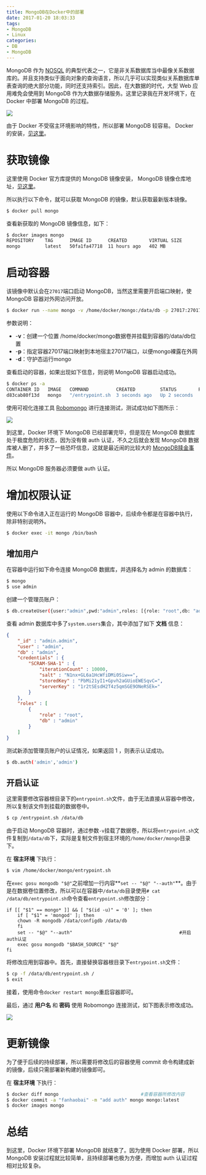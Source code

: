 ```yaml
---
title: MongoDB在Docker中的部署
date: 2017-01-20 18:03:33
tags:
- MongoDB
- Linux
categories:
- DB
- MongoDB
---
```


MongoDB 作为 [NOSQL](http://baike.baidu.com/link?url=NTbBo0uTFuveD-bigzlZ_LODG6-c9jkat2nOgPV8u4A0LA_84txdJy0YgcBgnE5TtIPrlKVHFW5hHoVklxcb0K) 的典型代表之一，它是非关系数据库当中最像关系数据库的。并且支持类似于面向对象的查询语言，所以几乎可以实现类似关系数据库单表查询的绝大部分功能，同时还支持索引。因此，在大数据的时代，大型 Web 应用难免会使用到 MongoDB 作为大数据存储服务。这里记录我在开发环境下，在 Docker 中部署 MongoDB 的过程。

![](https://img.fanhaobai.com/2017/01/mongo-docker-install/Z6lofG8iRih1k6pKqsMPp9sn.png)<!--more-->

由于 Docker 不受宿主环境影响的特性，所以部署 MongoDB 较容易。 Docker 的安装，[见这里](https://www.fanhaobai.com/2017/01/docker-install.html)。

# 获取镜像

这里使用 Docker 官方库提供的 MongoDB 镜像安装， MongoDB 镜像仓库地址，[见这里](https://hub.docker.com/_/mongo)。

所以执行以下命令，就可以获取 MongoDB 的镜像，默认获取最新版本镜像。

```Bash
$ docker pull mongo
```

查看新获取的 MongoDB 镜像信息，如下：

```Bash
$ docker images mongo
REPOSITORY    TAG      IMAGE ID      CREATED        VIRTUAL SIZE
mongo         latest   50fa1fa47718  11 hours ago   402 MB
```

# 启动容器

该镜像中默认会在`27017`端口启动 MongoDB，当然这里需要开启端口映射，使 MongoDB 容器对外网访问开放。

```Bash
$ docker run --name mongo -v /home/docker/mongo:/data/db -p 27017:27017 -d mongo
```

参数说明：

* -**v**：创建一个位置 /home/docker/mongo数据卷并挂载到容器的/data/db位置
* -**p**：指定容器27017端口映射到本地宿主27017端口，以便mongo裸露在外网 
* -**d**：守护态运行mongo


查看启动的容器，如果出现如下信息，则说明 MongoDB 容器启动成功。

```Bash
$ docker ps -a
CONTAINER ID   IMAGE   COMMAND          CREATED         STATUS        PORTS                      NAMES
d83cab80f13d   mongo   "/entrypoint.sh  3 seconds ago   Up 2 seconds   0.0.0.0:27017->27017/tcp   mongo
```

使用可视化连接工具  [Robomongo](https://robomongo.org/) 进行连接测试，测试成功如下图所示：

![](https://img.fanhaobai.com/2017/01/mongo-docker-install/Z6lofG8iRih1k6pKqsMPp9sn.png)

到这里，Docker 环境下 MongoDB 已经部署完毕，但是现在 MongoDB 数据库处于极度危险的状态，因为没有做 auth 认证，不久之后就会发现 MongoDB 数据库被人删了，并多了一些恐吓信息，这就是最近闹的比较大的 [MongoDB赎金事件](http://www.mongoing.com/archives/3738?utm_source=tuicool&utm_medium=referral)。

所以 MongoDB 服务器必须要做 auth 认证。

# 增加权限认证

使用以下命令进入正在运行的 MongoDB 容器中，后续命令都是在容器中执行，除非特别说明外。

```Bash
$ docker exec -it mongo /bin/bash
```

## 增加用户

在容器中运行如下命令连接 MongoDB 数据库，并选择名为 admin 的数据库：

```Bash
$ mongo
$ use admin
```

创建一个管理员账户：

```Bash
$ db.createUser({user:"admin",pwd:"admin",roles: [{role: "root",db: "admin"}]})
```

查看 admin 数据库中多了`system.users`集合，其中添加了如下 **文档** 信息：

```Json
{
    "_id" : "admin.admin",
    "user" : "admin",
    "db" : "admin",
    "credentials" : {
        "SCRAM-SHA-1" : {
            "iterationCount" : 10000,
            "salt" : "N1nx+GL6a1HcWfiDMi0Siw==",
            "storedKey" : "PbMi21yI1+Gpvh2aGUioEWESqvC=",
            "serverKey" : "1r2tSEsdH2T4z5qmSGE9ONeRSEk="
        }
    },
    "roles" : [ 
        {
            "role" : "root",
            "db" : "admin"
        }
    ]
}
```

测试新添加管理员账户的认证情况，如果返回 1 ，则表示认证成功。

```Bash
$ db.auth('admin','admin')
```

## 开启认证

这里需要修改容器根目录下的`entrypoint.sh`文件，由于无法直接从容器中修改，所以复制该文件到挂载的数据卷中。

```Bash
$ cp /entrypoint.sh /data/db
```

由于启动 MongoDB 容器时，通过参数`-v`挂载了数据卷，所以将`entrypoint.sh`文件复制到`/data/db`下，实际是复制文件到宿主环境的`/home/docker/mongo`目录下。

在 **宿主环境** 下执行：

```Bash
$ vim /home/docker/mongo/entrypoint.sh
```

在`exec gosu mongodb "$@"`之前增加一行内容**`set -- "$@" "--auth"`**。由于是在数据卷位置修改，所以可以在容器中`/data/db`目录使用`# cat /data/db/entrypoint.sh`命令查看`entrypoint.sh`修改部分：

```Shell
if [[ "$1" == mongo* ]] && [ "$(id -u)" = '0' ]; then
    if [ "$1" = 'mongod' ]; then
	chown -R mongodb /data/configdb /data/db
    fi
    set -- "$@" "--auth"                                       #开启auth认证
    exec gosu mongodb "$BASH_SOURCE" "$@"
fi
```

将修改应用到容器中。首先，直接替换容器根目录下`entrypoint.sh`文件：

```Bash
$ cp -f /data/db/entrypoint.sh /
$ exit
```

接着，使用命令`docker restart mongo`重启容器即可。

最后，通过 **用户名** 和 **密码** 使用 Robomongo 连接测试，如下图表示修改成功。

![](https://img.fanhaobai.com/2017/01/mongo-docker-install/xtY6PnmbCYZcPWY0gw6_rDFq.png)

# 更新镜像

为了便于后续的持续部署，所以需要将修改后的容器使用 commit 命令构建成新的镜像，后续只需部署新构建的镜像即可。

在 **宿主环境** 下执行：

```Bash
$ docker diff mongo                              #查看容器所修改内容
$ docker commit -a "fanhaobai" -m "add auth" mongo mongo:latest
$ docker images mongo
```

# 总结

到这里，Docker 环境下部署 MongoDB 就结束了。因为使用 Docker 部署，所以 MongoDB 安装过程就比较简单，且持续部署也极为方便，而增加 auth 认证过程相对比较复杂。
